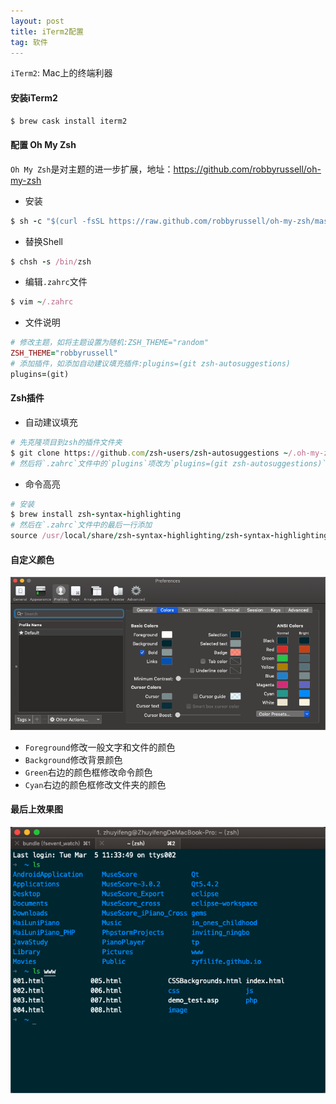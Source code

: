 ```yaml
---
layout: post
title: iTerm2配置
tag: 软件
---
```

`iTerm2`: Mac上的终端利器
#### 安装iTerm2
```ruby
$ brew cask install iterm2
```
#### 配置 Oh My Zsh
`Oh My Zsh`是对主题的进一步扩展，地址：<https://github.com/robbyrussell/oh-my-zsh>
- 安装  
```ruby
$ sh -c "$(curl -fsSL https://raw.github.com/robbyrussell/oh-my-zsh/master/tools/install.sh)"
```
- 替换Shell  
```ruby
$ chsh -s /bin/zsh
```
- 编辑`.zahrc`文件  
```ruby
$ vim ~/.zahrc
```
- 文件说明
```ruby
# 修改主题，如将主题设置为随机:ZSH_THEME="random"
ZSH_THEME="robbyrussell"
# 添加插件，如添加自动建议填充插件:plugins=(git zsh-autosuggestions)
plugins=(git)
```

#### Zsh插件
- 自动建议填充
```ruby
# 先克隆项目到zsh的插件文件夹
$ git clone https://github.com/zsh-users/zsh-autosuggestions ~/.oh-my-zsh/custom/plugins/zsh-autosuggestions
# 然后将`.zahrc`文件中的`plugins`项改为`plugins=(git zsh-autosuggestions)`
```
- 命令高亮
```ruby
# 安装
$ brew install zsh-syntax-highlighting
# 然后在`.zahrc`文件中的最后一行添加
source /usr/local/share/zsh-syntax-highlighting/zsh-syntax-highlighting.zsh
```

#### 自定义颜色
![颜色修改界面](/assets/img/posts/iTerm2配置/iTerm2颜色修改界面.png)
- `Foreground`修改一般文字和文件的颜色
- `Background`修改背景颜色
- `Green`右边的颜色框修改命令颜色
- `Cyan`右边的颜色框修改文件夹的颜色

#### 最后上效果图
![效果图](/assets/img/posts/iTerm2配置/iTerm2展示.png)
